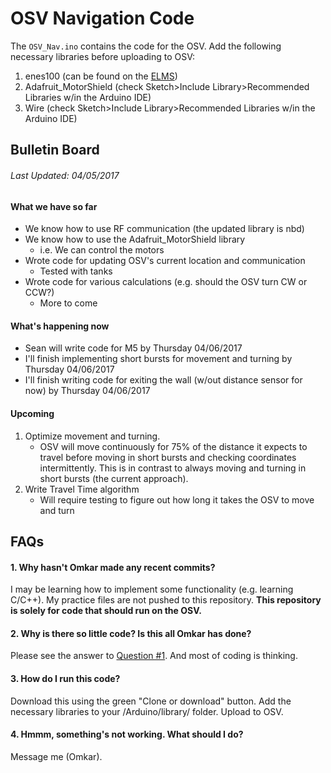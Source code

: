 # OSV Navigation Code


The `OSV_Nav.ino` contains the code for the OSV. Add the following necessary
libraries before uploading to OSV:
1. enes100 (can be found on the [ELMS](https://myelms.umd.edu/courses/1223708/files/folder/Arduino%20Files))
2. Adafruit_MotorShield (check Sketch>Include Library>Recommended Libraries w/in
    the Arduino IDE)
3. Wire (check Sketch>Include Library>Recommended Libraries w/in
    the Arduino IDE)

## Bulletin Board
###### *Last Updated: 04/05/2017*

#### What we have so far
* We know how to use RF communication (the updated library is nbd)
* We know how to use the Adafruit_MotorShield library
    * i.e. We can control the motors
* Wrote code for updating OSV's current location and communication
    * Tested with tanks
* Wrote code for various calculations (e.g. should the OSV turn CW or CCW?)
    * More to come

#### What's happening now
* Sean will write code for M5 by Thursday 04/06/2017
* I'll finish implementing short bursts for movement and turning by Thursday 04/06/2017
* I'll finish writing code for exiting the wall (w/out distance sensor for now) by Thursday 04/06/2017

#### Upcoming
1. Optimize movement and turning.
    * OSV will move continuously for 75% of the distance it expects to travel before moving in short bursts and checking coordinates intermittently. This is in contrast to always moving and turning in short bursts (the current approach).
2. Write Travel Time algorithm
    * Will require testing to figure out how long it takes the OSV to move and turn

## FAQs

#### 1. Why hasn't Omkar made any recent commits?
I may be learning how to implement some functionality (e.g. learning C/C++).
My practice files are not pushed to this repository. <b>This repository is
solely for code that should run on the OSV.</b>

#### 2. Why is there so little code? Is this all Omkar has done?
Please see the answer to [Question #1](https://github.com/konaraddio/OSV_Nav#1-why-hasnt-omkar-made-any-recent-commits).
And most of coding is thinking.

#### 3. How do I run this code?
Download this using the green "Clone or download" button. Add the necessary
libraries to your /Arduino/library/ folder. Upload to OSV.

#### 4. Hmmm, something's not working. What should I do?
Message me (Omkar).
